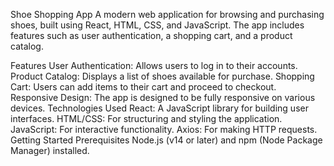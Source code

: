 Shoe Shopping App
A modern web application for browsing and purchasing shoes, built using React, HTML, CSS, and JavaScript. The app includes features such as user authentication, a shopping cart, and a product catalog.

Features
User Authentication: Allows users to log in to their accounts.
Product Catalog: Displays a list of shoes available for purchase.
Shopping Cart: Users can add items to their cart and proceed to checkout.
Responsive Design: The app is designed to be fully responsive on various devices.
Technologies Used
React: A JavaScript library for building user interfaces.
HTML/CSS: For structuring and styling the application.
JavaScript: For interactive functionality.
Axios: For making HTTP requests.
Getting Started
Prerequisites
Node.js (v14 or later) and npm (Node Package Manager) installed.
